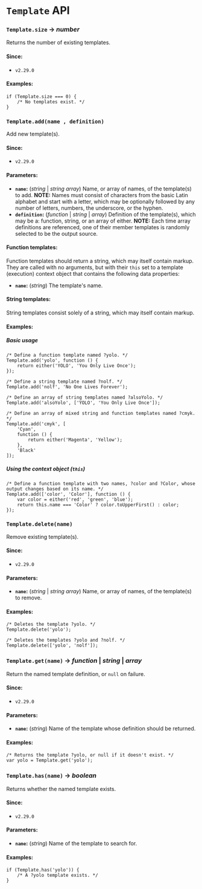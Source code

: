<!-- ***********************************************************************************************
	Template API
************************************************************************************************ -->
<h1 id="template-api"><code>Template</code> API</h1>

<!-- *********************************************************************** -->

<span id="template-api-getter-size"></span>
### `Template.size` → *number*

Returns the number of existing templates.

#### Since:

* `v2.29.0`

#### Examples:

```
if (Template.size === 0) {
	/* No templates exist. */
}
```

<!-- *********************************************************************** -->

<span id="template-api-method-add"></span>
### `Template.add(name , definition)`

Add new template(s).

#### Since:

* `v2.29.0`

#### Parameters:

* **`name`:** (*string* | *string array*) Name, or array of names, of the template(s) to add.  **NOTE:** Names must consist of characters from the basic Latin alphabet and start with a letter, which may be optionally followed by any number of letters, numbers, the underscore, or the hyphen.
* **`definition`:** (*function* | *string* | *array*) Definition of the template(s), which may be a: function, string, or an array of either.  **NOTE:** Each time array definitions are referenced, one of their member templates is randomly selected to be the output source.

#### Function templates:

Function templates should return a string, which may itself contain markup.  They are called with no arguments, but with their `this` set to a template (execution) context object that contains the following data properties:

* **`name`:** (*string*) The template's name.

#### String templates:

String templates consist solely of a string, which may itself contain markup.

#### Examples:

##### Basic usage

```
/* Define a function template named ?yolo. */
Template.add('yolo', function () {
	return either('YOLO', 'You Only Live Once');
});

/* Define a string template named ?nolf. */
Template.add('nolf', 'No One Lives Forever');

/* Define an array of string templates named ?alsoYolo. */
Template.add('alsoYolo', ['YOLO', 'You Only Live Once']);

/* Define an array of mixed string and function templates named ?cmyk. */
Template.add('cmyk', [
	'Cyan',
	function () {
		return either('Magenta', 'Yellow');
	},
	'Black'
]);
```

##### Using the context object (`this`)

```
/* Define a function template with two names, ?color and ?Color, whose output changes based on its name. */
Template.add(['color', 'Color'], function () {
	var color = either('red', 'green', 'blue');
	return this.name === 'Color' ? color.toUpperFirst() : color;
});
```

<!-- *********************************************************************** -->

<span id="template-api-method-delete"></span>
### `Template.delete(name)`

Remove existing template(s).

#### Since:

* `v2.29.0`

#### Parameters:

* **`name`:** (*string* | *string array*) Name, or array of names, of the template(s) to remove.

#### Examples:

```
/* Deletes the template ?yolo. */
Template.delete('yolo');

/* Deletes the templates ?yolo and ?nolf. */
Template.delete(['yolo', 'nolf']);
```

<!-- *********************************************************************** -->

<span id="template-api-method-get"></span>
### `Template.get(name)` → *function* | *string* | *array*

Return the named template definition, or `null` on failure.

#### Since:

* `v2.29.0`

#### Parameters:

* **`name`:** (*string*) Name of the template whose definition should be returned.

#### Examples:

```
/* Returns the template ?yolo, or null if it doesn't exist. */
var yolo = Template.get('yolo');
```

<!-- *********************************************************************** -->

<span id="template-api-method-has"></span>
### `Template.has(name)` → *boolean*

Returns whether the named template exists.

#### Since:

* `v2.29.0`

#### Parameters:

* **`name`:** (*string*) Name of the template to search for.

#### Examples:

```
if (Template.has('yolo')) {
	/* A ?yolo template exists. */
}
```
